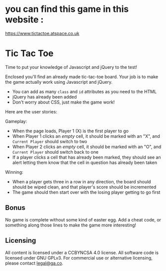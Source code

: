 # you can find this game in this website :

https://www.tictactoe.atspace.co.uk

# Tic Tac Toe

Time to put your knowledge of Javascript and jQuery to the test!

Enclosed you'll find an already made tic-tac-toe board. Your job is to make the game actually work using Javascript and jQuery.

- You can add as many `class` and `id` attributes as you need to the HTML
- jQuery has already been added
- Don't worry about CSS, just make the game work!

Here are the user stories:

Gameplay:
- When the page loads, Player 1 (X) is the first player to go
- When Player 1 clicks an *empty* cell, it should be marked with an "X", and `Current Player` should switch to two
- When Player 2 clicks an *empty* cell, it should be marked with an "O", and `Current Player` should switch back to one
- If a player clicks a cell that has already been marked, they should see an alert letting them know that the cell in question has already been taken

Winning:
- When a player gets three in a row in any direction, the board should should be wiped clean, and that player's score should be incremented
- The game should then start over with the losing player getting to go first

## Bonus

No game is complete without some kind of easter egg. Add a cheat code, or something along those lines to make the game more interesting!

## Licensing
All content is licensed under a CC­BY­NC­SA 4.0 license.
All software code is licensed under GNU GPLv3. For commercial use or alternative licensing, please contact legal@ga.co.
